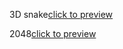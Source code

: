 3D snake[click to preview](http://htmlpreview.github.io/?https://github.com/zhzhchwin/some-game-practice/blob/master/zzc%E8%B4%AA%E5%90%83%E8%9B%873d.html)


2048[click to preview](http://htmlpreview.github.io/?https://github.com/zhzhchwin/some-game-practice/blob/master/zzc2048.html)
